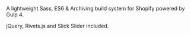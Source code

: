 A lightweight Sass, ES6 & Archiving build system for Shopify powered by Gulp 4.

jQuery, Rivets.js and Slick Slider included.
